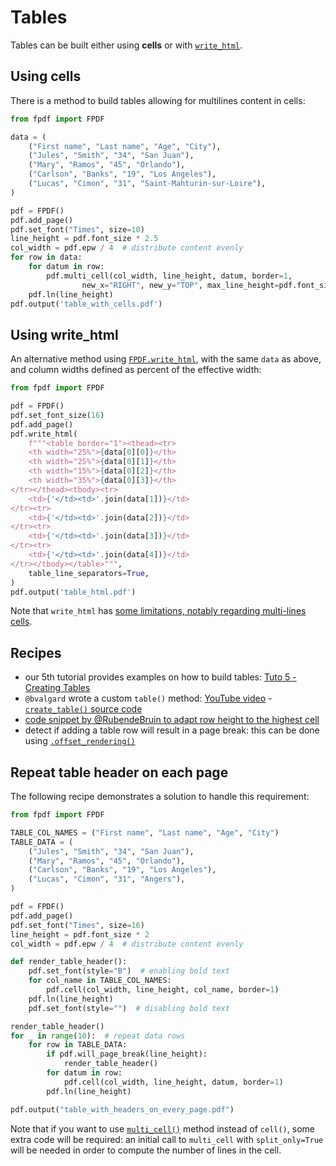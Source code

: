 # Tables #

Tables can be built either using **cells**
or with [`write_html`](HTML.md).


## Using cells ##

There is a method to build tables allowing for multilines content in cells:

```python
from fpdf import FPDF

data = (
    ("First name", "Last name", "Age", "City"),
    ("Jules", "Smith", "34", "San Juan"),
    ("Mary", "Ramos", "45", "Orlando"),
    ("Carlson", "Banks", "19", "Los Angeles"),
    ("Lucas", "Cimon", "31", "Saint-Mahturin-sur-Loire"),
)

pdf = FPDF()
pdf.add_page()
pdf.set_font("Times", size=10)
line_height = pdf.font_size * 2.5
col_width = pdf.epw / 4  # distribute content evenly
for row in data:
    for datum in row:
        pdf.multi_cell(col_width, line_height, datum, border=1,
                new_x="RIGHT", new_y="TOP", max_line_height=pdf.font_size)
    pdf.ln(line_height)
pdf.output('table_with_cells.pdf')
```


## Using write_html ##

An alternative method using [`FPDF.write_html`](HTML.md),
with the same `data` as above, and column widths defined as percent of the effective width:

```python
from fpdf import FPDF

pdf = FPDF()
pdf.set_font_size(16)
pdf.add_page()
pdf.write_html(
    f"""<table border="1"><thead><tr>
    <th width="25%">{data[0][0]}</th>
    <th width="25%">{data[0][1]}</th>
    <th width="15%">{data[0][2]}</th>
    <th width="35%">{data[0][3]}</th>
</tr></thead><tbody><tr>
    <td>{'</td><td>'.join(data[1])}</td>
</tr><tr>
    <td>{'</td><td>'.join(data[2])}</td>
</tr><tr>
    <td>{'</td><td>'.join(data[3])}</td>
</tr><tr>
    <td>{'</td><td>'.join(data[4])}</td>
</tr></tbody></table>""",
    table_line_separators=True,
)
pdf.output('table_html.pdf')
```

Note that `write_html` has [some limitations, notably regarding multi-lines cells](HTML.html#supported-html-features).


## Recipes ##

- our 5th tutorial provides examples on how to build tables: [Tuto 5 - Creating Tables](Tutorial.md#tuto-5-creating-tables)
- `@bvalgard` wrote a custom `table()` method: [YouTube video](https://www.youtube.com/watch?v=euNvxWaRQMY) - [`create_table()` source code](https://github.com/bvalgard/create-pdf-with-python-fpdf2/blob/main/create_table_fpdf2.py)
- [code snippet by @RubendeBruin to adapt row height to the highest cell](https://github.com/PyFPDF/fpdf2/issues/91#issuecomment-813033012)
- detect if adding a table row will result in a page break: this can be done using [`.offset_rendering()`](https://pyfpdf.github.io/fpdf2/PageBreaks.html#unbreakable-sections)


## Repeat table header on each page ##

The following recipe demonstrates a solution to handle this requirement:

```python
from fpdf import FPDF

TABLE_COL_NAMES = ("First name", "Last name", "Age", "City")
TABLE_DATA = (
    ("Jules", "Smith", "34", "San Juan"),
    ("Mary", "Ramos", "45", "Orlando"),
    ("Carlson", "Banks", "19", "Los Angeles"),
    ("Lucas", "Cimon", "31", "Angers"),
)

pdf = FPDF()
pdf.add_page()
pdf.set_font("Times", size=16)
line_height = pdf.font_size * 2
col_width = pdf.epw / 4  # distribute content evenly

def render_table_header():
    pdf.set_font(style="B")  # enabling bold text
    for col_name in TABLE_COL_NAMES:
        pdf.cell(col_width, line_height, col_name, border=1)
    pdf.ln(line_height)
    pdf.set_font(style="")  # disabling bold text

render_table_header()
for _ in range(10):  # repeat data rows
    for row in TABLE_DATA:
        if pdf.will_page_break(line_height):
            render_table_header()
        for datum in row:
            pdf.cell(col_width, line_height, datum, border=1)
        pdf.ln(line_height)

pdf.output("table_with_headers_on_every_page.pdf")
```

Note that if you want to use [`multi_cell()`](fpdf/fpdf.html#fpdf.fpdf.FPDF.multi_cell) method instead of `cell()`,
some extra code will be required: an initial call to `multi_cell` with `split_only=True`
will be needed in order to compute the number of lines in the cell.
